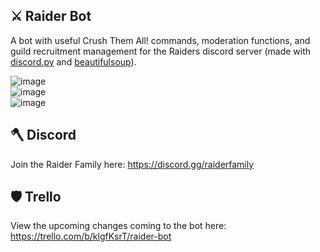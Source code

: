 ## ⚔️ Raider Bot
A bot with useful Crush Them All! commands, moderation functions, and guild recruitment management for the Raiders discord server (made with [discord.py](https://discordpy.readthedocs.io/en/stable/api.html#) and [beautifulsoup](https://www.crummy.com/software/BeautifulSoup/bs4/doc/)). 

![image](https://user-images.githubusercontent.com/60124518/129489696-5ba6e82b-06d2-4f4c-9cee-5d3347a23912.png)\
![image](https://user-images.githubusercontent.com/60124518/129489622-029796a3-12f2-4796-a2fd-8b19c068af29.png)\
![image](https://user-images.githubusercontent.com/60124518/129489634-1070c9ce-5b53-4f25-9afd-311938347714.png)


## 🪓 Discord
Join the Raider Family here: https://discord.gg/raiderfamily

## 🛡 Trello
View the upcoming changes coming to the bot here: https://trello.com/b/klgfKsrT/raider-bot
